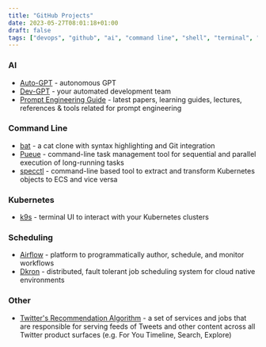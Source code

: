 ```yaml
---
title: "GitHub Projects"
date: 2023-05-27T08:01:18+01:00
draft: false
tags: ["devops", "github", "ai", "command line", "shell", "terminal", "kubernetes", "k8s", "chatgpt", "bots", "scheduling", "algorithms"]
---
```


### AI
- [Auto-GPT](https://github.com/Significant-Gravitas/Auto-GPT) - autonomous GPT
- [Dev-GPT](https://github.com/jina-ai/dev-gpt) - your automated development team
- [Prompt Engineering Guide](https://github.com/dair-ai/Prompt-Engineering-Guide) - latest papers, learning guides, lectures, references & tools related for prompt engineering

### Command Line
- [bat](https://github.com/sharkdp/bat) - a cat clone with syntax highlighting and Git integration
- [Pueue](https://github.com/Nukesor/pueue) - command-line task management tool for sequential and parallel execution of long-running tasks
- [specctl](https://github.com/awslabs/specctl) - command-line based tool to extract and transform Kubernetes objects to ECS and vice versa

### Kubernetes
- [k9s](https://github.com/derailed/k9s) - terminal UI to interact with your Kubernetes clusters

### Scheduling
- [Airflow](https://github.com/apache/airflow) - platform to programmatically author, schedule, and monitor workflows
- [Dkron](https://github.com/distribworks/dkron) - distributed, fault tolerant job scheduling system for cloud native environments

### Other
- [Twitter's Recommendation Algorithm](https://github.com/twitter/the-algorithm) - a set of services and jobs that are responsible for serving feeds of Tweets and other content across all Twitter product surfaces (e.g. For You Timeline, Search, Explore)
